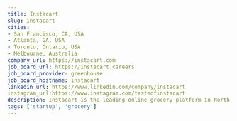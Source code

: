 ```yaml
---
title: Instacart
slug: instacart
cities:
- San Francisco, CA, USA
- Atlanta, GA, USA
- Toronto, Ontario, USA
- Melbourne, Australia
company_url: https://instacart.com
job_board_url: https://instacart.careers
job_board_provider: greenhouse
job_board_hostname: instacart
linkedin_url: https://www.linkedin.com/company/instacart
instagram_url:https://www.instagram.com/tasteofinstacart
description: Instacart is the leading online grocery platform in North America.
tags: ['startup', 'grocery']
---
```

